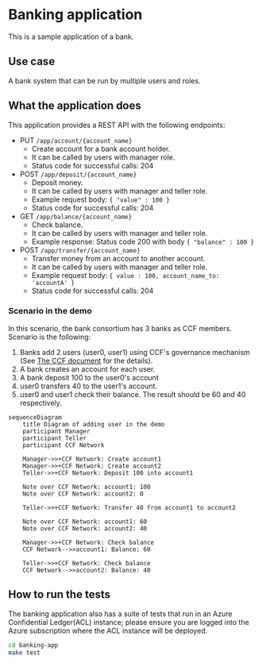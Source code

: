 # Banking application

This is a sample application of a bank.

## Use case

A bank system that can be run by multiple users and roles.

## What the application does

This application provides a REST API with the following endpoints:

- PUT `/app/account/{account_name}`
  - Create account for a bank account holder.
  - It can be called by users with manager role.
  - Status code for successful calls: 204
- POST `/app/deposit/{account_name}`
  - Deposit money.
  - It can be called by users with manager and teller role.
  - Example request body: `{ "value" : 100 }`
  - Status code for successful calls: 204
- GET `/app/balance/{account_name}`
  - Check balance.
  - It can be called by users with manager and teller role.
  - Example response: Status code 200 with body `{ "balance" : 100 }`
- POST `/app/transfer/{account_name}`
  - Transfer money from an account to another account.
  - It can be called by users with manager and teller role.
  - Example request body: `{ value : 100, account_name_to: 'accountA' }`
  - Status code for successful calls: 204

### Scenario in the demo

In this scenario, the bank consortium has 3 banks as CCF members.
Scenario is the following:

1. Banks add 2 users (user0, user1) using CCF's governance mechanism (See [The CCF document](https://microsoft.github.io/CCF/main/governance/open_network.html#adding-users) for the details).
2. A bank creates an account for each user.
3. A bank deposit 100 to the user0's account
4. user0 transfers 40 to the user1's account.
5. user0 and user1 check their balance. The result should be 60 and 40 respectively.

```mermaid
sequenceDiagram
    title Diagram of adding user in the demo
    participant Manager
    participant Teller
    participant CCF Network

    Manager->>+CCF Network: Create account1
    Manager->>+CCF Network: Create account2
    Teller->>+CCF Network: Deposit 100 into account1

    Note over CCF Network: account1: 100
    Note over CCF Network: account2: 0

    Teller->>+CCF Network: Transfer 40 from account1 to account2

    Note over CCF Network: account1: 60
    Note over CCF Network: account2: 40

    Manager->>+CCF Network: Check balance
    CCF Network-->>account1: Balance: 60

    Teller->>+CCF Network: Check balance
    CCF Network-->>account2: Balance: 40
```

## How to run the tests

The banking application also has a suite of tests that run in an Azure Confidential Ledger(ACL) instance; please ensure you are logged into the Azure subscription 
where the ACL instance will be deployed.

```bash
cd banking-app
make test
```